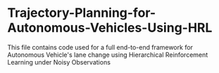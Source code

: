 # Trajectory-Planning-for-Autonomous-Vehicles-Using-HRL
This file contains code used for a full end-to-end framework for Autonomous Vehicle's lane change using Hierarchical Reinforcement Learning under Noisy Observations

